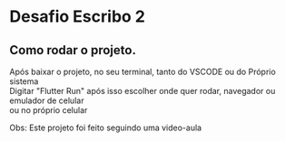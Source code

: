 <h1> Desafio Escribo 2</h1>

<h2> Como rodar o projeto.</h2>

<p>Após baixar o projeto, no seu terminal, tanto do VSCODE ou do Próprio sistema <br>
Digitar "Flutter Run" após isso escolher onde quer rodar, navegador ou emulador de celular<br>
ou no próprio celular</p>

<p>Obs: Este projeto foi feito seguindo uma video-aula</p>

